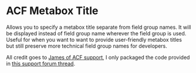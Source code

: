 # ACF Metabox Title

Allows you to specify a metabox title separate from field group names. It will be displayed instead of field group name wherever the field group is used. Useful for when you want to want to provide user-friendly metabox titles but still preserve more technical field group names for developers.

All credit goes to [James of ACF support](https://support.advancedcustomfields.com/forums/users/acf-support/), I only packaged the code provided in [this support forum thread](https://support.advancedcustomfields.com/forums/topic/separate-metabox-title-field/#post-46859).